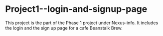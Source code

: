 # Project1--login-and-signup-page

This project is the part of the Phase 1 project under Nexus-info. It includes the login and the sign up page for a cafe Beanstalk Brew. 
